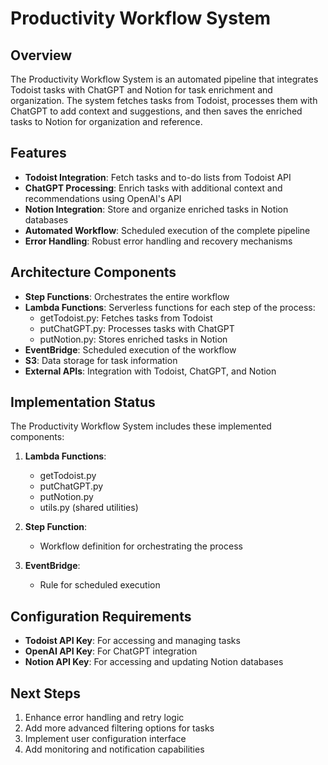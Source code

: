 # Productivity Workflow System

## Overview

The Productivity Workflow System is an automated pipeline that integrates Todoist tasks with ChatGPT and Notion for task enrichment and organization. The system fetches tasks from Todoist, processes them with ChatGPT to add context and suggestions, and then saves the enriched tasks to Notion for organization and reference.

## Features

- **Todoist Integration**: Fetch tasks and to-do lists from Todoist API
- **ChatGPT Processing**: Enrich tasks with additional context and recommendations using OpenAI's API
- **Notion Integration**: Store and organize enriched tasks in Notion databases
- **Automated Workflow**: Scheduled execution of the complete pipeline
- **Error Handling**: Robust error handling and recovery mechanisms

## Architecture Components

- **Step Functions**: Orchestrates the entire workflow
- **Lambda Functions**: Serverless functions for each step of the process:
  - getTodoist.py: Fetches tasks from Todoist
  - putChatGPT.py: Processes tasks with ChatGPT
  - putNotion.py: Stores enriched tasks in Notion
- **EventBridge**: Scheduled execution of the workflow
- **S3**: Data storage for task information
- **External APIs**: Integration with Todoist, ChatGPT, and Notion

## Implementation Status

The Productivity Workflow System includes these implemented components:

1. **Lambda Functions**:
   - getTodoist.py
   - putChatGPT.py
   - putNotion.py
   - utils.py (shared utilities)

2. **Step Function**:
   - Workflow definition for orchestrating the process

3. **EventBridge**:
   - Rule for scheduled execution

## Configuration Requirements

- **Todoist API Key**: For accessing and managing tasks
- **OpenAI API Key**: For ChatGPT integration
- **Notion API Key**: For accessing and updating Notion databases

## Next Steps

1. Enhance error handling and retry logic
2. Add more advanced filtering options for tasks
3. Implement user configuration interface
4. Add monitoring and notification capabilities
